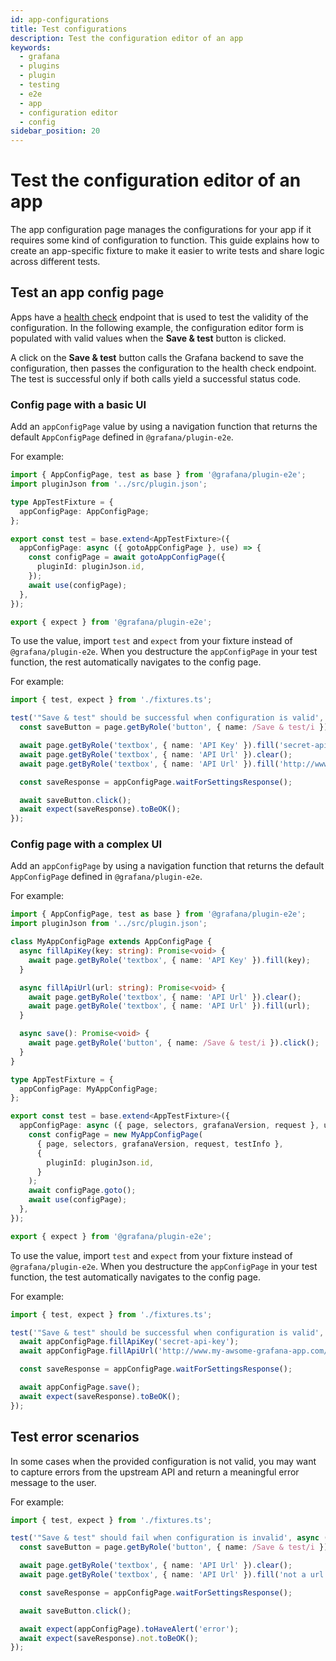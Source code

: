 ```yaml
---
id: app-configurations
title: Test configurations
description: Test the configuration editor of an app
keywords:
  - grafana
  - plugins
  - plugin
  - testing
  - e2e
  - app
  - configuration editor
  - config
sidebar_position: 20
---
```


# Test the configuration editor of an app

The app configuration page manages the configurations for your app if it requires some kind of configuration to function. This guide explains how to create an app-specific fixture to make it easier to write tests and share logic across different tests.

## Test an app config page

Apps have a [health check](../../introduction/backend.md#health-checks) endpoint that is used to test the validity of the configuration. In the following example, the configuration editor form is populated with valid values when the **Save & test** button is clicked. 

A click on the **Save & test** button calls the Grafana backend to save the configuration, then passes the configuration to the health check endpoint. The test is successful only if both calls yield a successful status code.

### Config page with a basic UI

Add an `appConfigPage` value by using a navigation function that returns the default `AppConfigPage` defined in `@grafana/plugin-e2e`. 

For example:

```ts title="fixtures.ts"
import { AppConfigPage, test as base } from '@grafana/plugin-e2e';
import pluginJson from '../src/plugin.json';

type AppTestFixture = {
  appConfigPage: AppConfigPage;
};

export const test = base.extend<AppTestFixture>({
  appConfigPage: async ({ gotoAppConfigPage }, use) => {
    const configPage = await gotoAppConfigPage({
      pluginId: pluginJson.id,
    });
    await use(configPage);
  },
});

export { expect } from '@grafana/plugin-e2e';
```

To use the value, import `test` and `expect` from your fixture instead of `@grafana/plugin-e2e`. When you destructure the `appConfigPage` in your test function, the rest automatically navigates to the config page. 

For example:

```ts title="configurationEditor.spec.ts"
import { test, expect } from './fixtures.ts';

test('"Save & test" should be successful when configuration is valid', async ({ appConfigPage, page }) => {
  const saveButton = page.getByRole('button', { name: /Save & test/i });

  await page.getByRole('textbox', { name: 'API Key' }).fill('secret-api-key');
  await page.getByRole('textbox', { name: 'API Url' }).clear();
  await page.getByRole('textbox', { name: 'API Url' }).fill('http://www.my-awsome-grafana-app.com/api');

  const saveResponse = appConfigPage.waitForSettingsResponse();

  await saveButton.click();
  await expect(saveResponse).toBeOK();
});
```

### Config page with a complex UI

Add an `appConfigPage` by using a navigation function that returns the default `AppConfigPage` defined in `@grafana/plugin-e2e`. 

For example:

```ts title="fixtures.ts"
import { AppConfigPage, test as base } from '@grafana/plugin-e2e';
import pluginJson from '../src/plugin.json';

class MyAppConfigPage extends AppConfigPage {
  async fillApiKey(key: string): Promise<void> {
    await page.getByRole('textbox', { name: 'API Key' }).fill(key);
  }

  async fillApiUrl(url: string): Promise<void> {
    await page.getByRole('textbox', { name: 'API Url' }).clear();
    await page.getByRole('textbox', { name: 'API Url' }).fill(url);
  }

  async save(): Promise<void> {
    await page.getByRole('button', { name: /Save & test/i }).click();
  }
}

type AppTestFixture = {
  appConfigPage: MyAppConfigPage;
};

export const test = base.extend<AppTestFixture>({
  appConfigPage: async ({ page, selectors, grafanaVersion, request }, use, testInfo) => {
    const configPage = new MyAppConfigPage(
      { page, selectors, grafanaVersion, request, testInfo },
      {
        pluginId: pluginJson.id,
      }
    );
    await configPage.goto();
    await use(configPage);
  },
});

export { expect } from '@grafana/plugin-e2e';
```

To use the value, import `test` and `expect` from your fixture instead of `@grafana/plugin-e2e`. When you destructure the `appConfigPage` in your test function, the test automatically navigates to the config page.

For example:

```ts title="configurationEditor.spec.ts"
import { test, expect } from './fixtures.ts';

test('"Save & test" should be successful when configuration is valid', async ({ appConfigPage, page }) => {
  await appConfigPage.fillApiKey('secret-api-key');
  await appConfigPage.fillApiUrl('http://www.my-awsome-grafana-app.com/api');

  const saveResponse = appConfigPage.waitForSettingsResponse();

  await appConfigPage.save();
  await expect(saveResponse).toBeOK();
});
```

## Test error scenarios

In some cases when the provided configuration is not valid, you may want to capture errors from the upstream API and return a meaningful error message to the user. 

For example:

```ts title="configurationEditor.spec.ts"
import { test, expect } from './fixtures.ts';

test('"Save & test" should fail when configuration is invalid', async ({ appConfigPage, page }) => {
  const saveButton = page.getByRole('button', { name: /Save & test/i });

  await page.getByRole('textbox', { name: 'API Url' }).clear();
  await page.getByRole('textbox', { name: 'API Url' }).fill('not a url');

  const saveResponse = appConfigPage.waitForSettingsResponse();

  await saveButton.click();

  await expect(appConfigPage).toHaveAlert('error');
  await expect(saveResponse).not.toBeOK();
});
```
